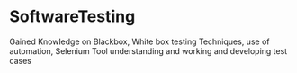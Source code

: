 # SoftwareTesting
Gained Knowledge on Blackbox, White box testing Techniques, use of automation, Selenium Tool understanding and working and developing test cases

